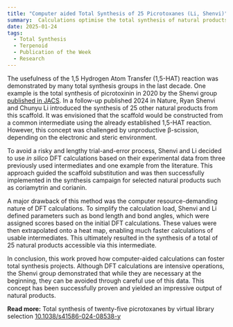 ```yaml
---
title: "Computer aided Total Synthesis of 25 Picrotoxanes (Li, Shenvi)"  
summary:  Calculations optimise the total synthesis of natural products by addressing challenges in the 1,5 HAT key reaction.
date: 2025-01-24
tags:
  - Total Synthesis
  - Terpenoid
  - Publication of the Week
  - Research
---
```


The usefulness of the 1,5 Hydrogen Atom Transfer (1,5-HAT) reaction was demonstrated by many total synthesis groups in the last decade. One example is the total synthesis of picrotoxinin in 2020 by the Shenvi group [published in JACS](https://pubs.acs.org/doi/10.1021/jacs.0c05042). In a follow-up published 2024 in Nature, Ryan Shenvi and Chunyu Li introduced the synthesis of 25 other natural products from this scaffold. It was envisioned that the scaffold would be constructed from a common intermediate using the already established 1,5-HAT reaction. However, this concept was challenged by unproductive β-scission, depending on the electronic and steric environment.

To avoid a risky and lengthy trial-and-error process, Shenvi and Li decided to use *in silico* DFT calculations based on their experimental data from three previously used intermediates and one example from the literature. This approach guided the scaffold substitution and was then successfully implemented in the synthesis campaign for selected natural products such as coriamytrin and corianin.

A major drawback of this method was the computer resource-demanding nature of DFT calculations. To simplify the calculation load, Shenvi and Li defined parameters such as bond length and bond angles, which were assigned scores based on the initial DFT calculations. These values were then extrapolated onto a heat map, enabling much faster calculations of usable intermediates. This ultimately resulted in the synthesis of a total of 25 natural products accessible via this intermediate.

In conclusion, this work proved how computer-aided calculations can foster total synthesis projects. Although DFT calculations are intensive operations, the Shenvi group demonstrated that while they are necessary at the beginning, they can be avoided through careful use of this data. This concept has been successfully proven and yielded an impressive output of natural products.

**Read more:** Total synthesis of twenty-five picrotoxanes by virtual library selection [10.1038/s41586-024-08538-y](https://doi.org/10.1038/s41586-024-08538-y)